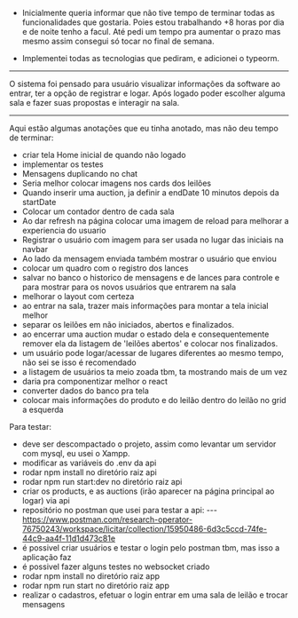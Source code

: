 - Inicialmente queria informar que não tive tempo de terminar todas as funcionalidades que gostaria. Poies estou trabalhando +8 horas por dia e de noite tenho a facul. Até pedi um tempo pra aumentar o prazo mas mesmo assim consegui só tocar no final de semana.

- Implementei todas as tecnologias que pediram, e adicionei o typeorm.

---

O sistema foi pensado para usuário visualizar informações da software ao entrar, ter a opção de registrar e logar.
Após logado poder escolher alguma sala e fazer suas propostas e interagir na sala.

---

Aqui estão algumas anotações que eu tinha anotado, mas não deu tempo de terminar:

- criar tela Home inicial de quando não logado
- implementar os testes
- Mensagens duplicando no chat
- Seria melhor colocar imagens nos cards dos leilões
- Quando inserir uma auction, ja definir a endDate 10 minutos depois da startDate
- Colocar um contador dentro de cada sala
- Ao dar refresh na página colocar uma imagem de reload para melhorar a experiencia do usuario
- Registrar o usuário com imagem para ser usada no lugar das iniciais na navbar
- Ao lado da mensagem enviada também mostrar o usuário que enviou
- colocar um quadro com o registro dos lances
- salvar no banco o historico de mensagens e de lances para controle e para mostrar para os novos usuários que entrarem na sala
- melhorar o layout com certeza
- ao entrar na sala, trazer mais informações para montar a tela inicial melhor
- separar os leilões em não iniciados, abertos e finalizados.
- ao encerrar uma auction mudar o estado dela e consequentemente remover ela da listagem de 'leilões abertos' e colocar nos finalizados.
- um usuário pode logar/acessar de lugares diferentes ao mesmo tempo, não sei se isso é recomendado
- a listagem de usuários ta meio zoada tbm, ta mostrando mais de um vez
- daria pra componentizar melhor o react
- converter dados do banco pra tela
- colocar mais informações do produto e do leilão dentro do leilão no grid a esquerda

Para testar:

- deve ser descompactado o projeto, assim como levantar um servidor com mysql, eu usei o Xampp.
- modificar as variáveis do .env da api
- rodar npm install no diretório raiz api
- rodar npm run start:dev no diretório raiz api
- criar os products, e as auctions (irão aparecer na página principal ao logar) via api
- repositório no postman que usei para testar a api:
  --- https://www.postman.com/research-operator-76750243/workspace/licitar/collection/15950486-6d3c5ccd-74fe-44c9-aa4f-11d1d473c81e
- é possivel criar usuários e testar o login pelo postman tbm, mas isso a aplicação faz
- é possivel fazer alguns testes no websocket criado
- rodar npm install no diretório raiz app
- rodar npm run start no diretório raiz app
- realizar o cadastros, efetuar o login entrar em uma sala de leilão e trocar mensagens
